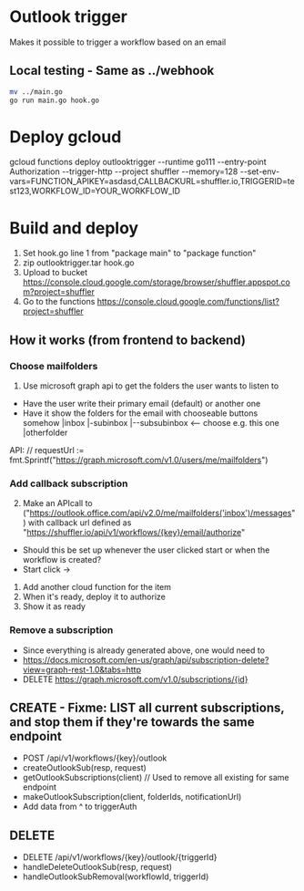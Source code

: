# Outlook trigger
Makes it possible to trigger a workflow based on an email

## Local testing - Same as ../webhook
```bash
mv ../main.go
go run main.go hook.go
```

# Deploy gcloud 
gcloud functions deploy outlooktrigger --runtime go111 --entry-point Authorization --trigger-http --project shuffler --memory=128 --set-env-vars=FUNCTION_APIKEY=asdasd,CALLBACKURL=shuffler.io,TRIGGERID=test123,WORKFLOW_ID=YOUR_WORKFLOW_ID

# Build and deploy 
1. Set hook.go line 1 from "package main" to "package function"
2. zip outlooktrigger.tar hook.go
3. Upload to bucket https://console.cloud.google.com/storage/browser/shuffler.appspot.com?project=shuffler
4. Go to the functions https://console.cloud.google.com/functions/list?project=shuffler


## How it works (from frontend to backend)
### Choose mailfolders
1. Use microsoft graph api to get the folders the user wants to listen to
* Have the user write their primary email (default) or another one
* Have it show the folders for the email with chooseable buttons somehow
|inbox
|-subinbox
|--subsubinbox <-- choose e.g. this one
|otherfolder

API:
// requestUrl := fmt.Sprintf("https://graph.microsoft.com/v1.0/users/me/mailfolders")

### Add callback subscription
2. Make an APIcall to ("https://outlook.office.com/api/v2.0/me/mailfolders('inbox')/messages") with callback url defined as "https://shuffler.io/api/v1/workflows/{key}/email/authorize"
* Should this be set up whenever the user clicked start or when the workflow is created? 
* Start click ->
1. Add another cloud function for the item
2. When it's ready, deploy it to authorize
3. Show it as ready

### Remove a subscription
* Since everything is already generated above, one would need to 
* https://docs.microsoft.com/en-us/graph/api/subscription-delete?view=graph-rest-1.0&tabs=http
* DELETE https://graph.microsoft.com/v1.0/subscriptions/{id}


## CREATE - Fixme: LIST all current subscriptions, and stop them if they're towards the same endpoint
* POST /api/v1/workflows/{key}/outlook
* createOutlookSub(resp, request)
* getOutlookSubscriptions(client) // Used to remove all existing for same endpoint
* makeOutlookSubscription(client, folderIds, notificationUrl)
* Add data from ^ to triggerAuth

## DELETE
* DELETE /api/v1/workflows/{key}/outlook/{triggerId}
* handleDeleteOutlookSub(resp, request)
* handleOutlookSubRemoval(workflowId, triggerId)
